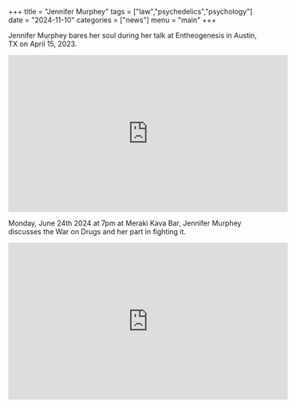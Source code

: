 +++
title = "Jennifer Murphey"
tags = ["law","psychedelics","psychology"]
date = "2024-11-10"
categories = ["news"]
menu = "main"
+++

Jennifer Murphey bares her soul during her talk at Entheogenesis in Austin, TX on April 15, 2023.

<iframe width="560" height="315" src="https://www.youtube.com/embed/XqUeCNxyq_M?si=kjKtxFCEfrxke0TF" title="YouTube video player" frameborder="0" allow="accelerometer; autoplay; clipboard-write; encrypted-media; gyroscope; picture-in-picture; web-share" referrerpolicy="strict-origin-when-cross-origin" allowfullscreen></iframe>

Monday, June 24th 2024 at 7pm at Meraki Kava Bar, Jennifer Murphey discusses the War on Drugs and her part in fighting it.

<iframe width="560" height="315" src="https://www.youtube.com/embed/0dZb-ee34n4?si=mtWi6vO124VAm3yu" title="YouTube video player" frameborder="0" allow="accelerometer; autoplay; clipboard-write; encrypted-media; gyroscope; picture-in-picture; web-share" referrerpolicy="strict-origin-when-cross-origin" allowfullscreen></iframe>
